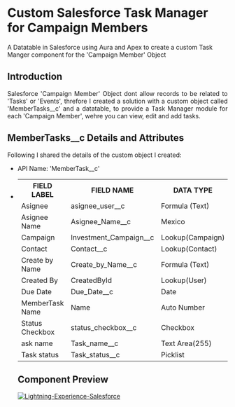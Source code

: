 # Custom Salesforce Task Manager for Campaign Members
A Datatable in Salesforce using Aura and Apex to create a custom Task Manger component for the 'Campaign Member' Object

<h2><b>Introduction</h2></b>

<p align="justify"> Salesforce 'Campaign Member' Object dont allow records to be related to 'Tasks' or 'Events', threfore I created a solution with a custom object called 'MemberTasks__c' and a datatable, to provide a Task Manager module for each 'Campaign Member', wehre you can view, edit and add tasks.</p>

<h2><b>MemberTasks__c Details and Attributes</h2></b>

<p align="justify">Following I shared the details of the custom object I created:</p>
<ul>
  <li>API Name: 'MemberTask__c'</li>
  <li><table>
  <tr>
    <th>FIELD LABEL</th>
    <th>FIELD NAME</th>
    <th>DATA TYPE</th>
  </tr>
  <tr>
    <td>Asignee</td>
    <td>asignee_user__c</td>
    <td>Formula (Text)</td>
  </tr>
  <tr>
    <td>Asignee Name</td>
    <td>Asignee_Name__c</td>
    <td>Mexico</td>
  </tr>
  <tr>
    <td>Campaign</td>
    <td>Investment_Campaign__c</td>
    <td>Lookup(Campaign)	</td>
  </tr>
  <tr>
    <td>Contact</td>
    <td>Contact__c</td>
    <td>Lookup(Contact)	</td>
  </tr>
  <tr>
    <td>Create by Name</td>
    <td>Create_by_Name__c</td>
    <td>Formula (Text)</td>
  </tr>
  <tr>
    <td>Created By</td>
    <td>CreatedById</td>
    <td>Lookup(User)</td>
  </tr>
   <tr>
    <td>Due Date</td>
    <td>Due_Date__c</td>
    <td>Date</td>
  </tr>
   <tr>
    <td>MemberTask Name</td>
    <td>Name</td>
    <td>Auto Number</td>
  </tr>
   <tr>
    <td>Status Checkbox</td>
    <td>status_checkbox__c</td>
    <td>Checkbox</td>
  </tr>
   <tr>
    <td>ask name</td>
    <td>Task_name__c</td>
    <td>Text Area(255)</td>
  </tr>
  <tr>
    <td>Task status</td>
    <td>Task_status__c</td>
    <td>Picklist</td>
  </tr>
</table>
</ui>

<h2><b>Component Preview</h2></b>

<a href="https://ibb.co/djn27gC"><img src="https://i.ibb.co/jb7MHR0/Lightning-Experience-Salesforce.gif" alt="Lightning-Experience-Salesforce" border="0"></a>


